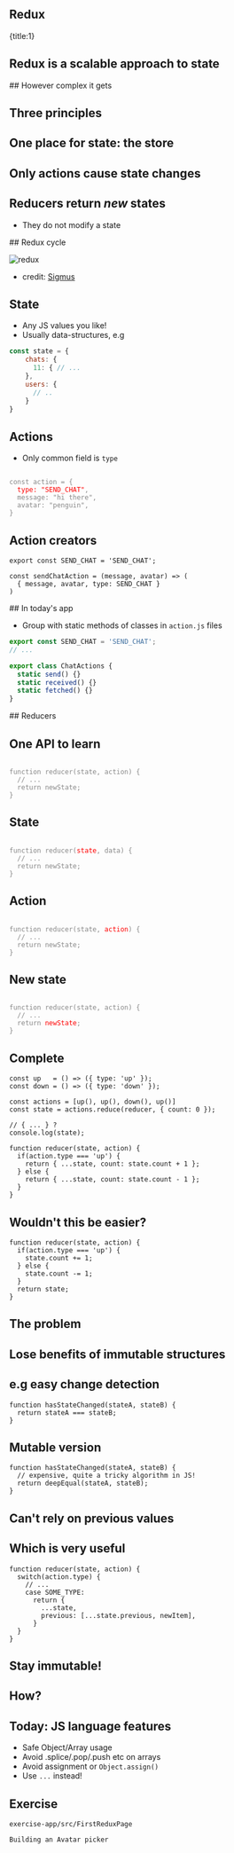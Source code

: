 ## Redux
{title:1}

## Redux is a scalable approach to state

## However complex it gets

## Three principles

## One place for state: the store

## Only actions cause state changes

## Reducers return *new* states

- They do not modify a state

## Redux cycle

![redux](./img/redux-diagram.png)

- credit: [Sigmus](https://github.com/reactjs/redux/issues/653#issuecomment-167994461)

## State

- Any JS values you like!
- Usually data-structures, e.g

```javascript
const state = {
    chats: {
      11: { // ...
    },
    users: {
      // ..
    }
}
```

## Actions

- Only common field is `type`

<code style="color: #888; white-space: pre">
const action = {
  <span style="color: red">type: "SEND_CHAT"</span>,
  message: "hi there",
  avatar: "penguin",
}
</code>

## Action creators

    export const SEND_CHAT = 'SEND_CHAT';

    const sendChatAction = (message, avatar) => (
      { message, avatar, type: SEND_CHAT }
    )

## In today's app

- Group with static methods of classes in `action.js` files

```javascript
export const SEND_CHAT = 'SEND_CHAT';
// ...

export class ChatActions {
  static send() {}
  static received() {}
  static fetched() {}
}
```
    

## Reducers

## One API to learn

<code style="color: #888; white-space: pre">
function reducer(state, action) {
  // ...
  return newState;
}
</code>

## State

<code style="color: #888; white-space: pre">
function reducer(<span style="color: red">state</span>, data) {
  // ...
  return newState;
}
</code>

## Action

<code style="color: #888; white-space: pre">
function reducer(state, <span style="color: red">action</span>) {
  // ...
  return newState;
}
</code>

## New state

<code style="color: #888; white-space: pre">
function reducer(state, action) {
  // ...
  return <span style="color: red">newState</span>;
}
</code>

## Complete

    const up   = () => ({ type: 'up' });
    const down = () => ({ type: 'down' });

    const actions = [up(), up(), down(), up()]
    const state = actions.reduce(reducer, { count: 0 });

    // { ... } ?
    console.log(state);

    function reducer(state, action) {
      if(action.type === 'up') {
        return { ...state, count: state.count + 1 };
      } else {
        return { ...state, count: state.count - 1 };
      }
    }


## Wouldn't this be easier?


    function reducer(state, action) {
      if(action.type === 'up') {
        state.count += 1;
      } else {
        state.count -= 1; 
      }
      return state;
    }

## The problem

## Lose benefits of immutable structures


## e.g easy change detection

    function hasStateChanged(stateA, stateB) {
      return stateA === stateB;
    }

## Mutable version

    function hasStateChanged(stateA, stateB) {
      // expensive, quite a tricky algorithm in JS!
      return deepEqual(stateA, stateB);
    }

## Can't rely on previous values

## Which is very useful

    function reducer(state, action) {
      switch(action.type) {
        // ...
        case SOME_TYPE:
          return {
            ...state,
            previous: [...state.previous, newItem],
          }
      }
    } 

## Stay immutable!

## How?

## Today: JS language features

- Safe Object/Array usage
- Avoid .splice/.pop/.push etc on arrays
- Avoid assignment or `Object.assign()`
- Use `...` instead!


## Exercise

    exercise-app/src/FirstReduxPage

    Building an Avatar picker

  

